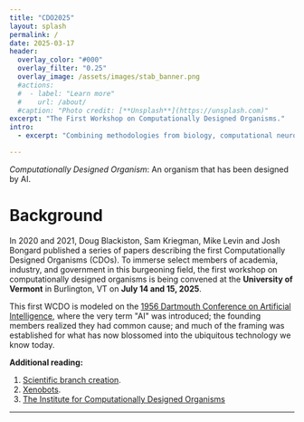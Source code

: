 ```yaml
---
title: "CDO2025"
layout: splash
permalink: /
date: 2025-03-17
header:
  overlay_color: "#000"
  overlay_filter: "0.25"
  overlay_image: /assets/images/stab_banner.png
  #actions:
  #  - label: "Learn more"
  #    url: /about/
  #caption: "Photo credit: [**Unsplash**](https://unsplash.com)"
excerpt: "The First Workshop on Computationally Designed Organisms."
intro:
  - excerpt: "Combining methodologies from biology, computational neuroscience, and computer science, xenomics is a methodological toolkit for scientists exploring emergent"

---
```


*Computationally Designed Organism*: An organism that has been designed by AI.

# Background

In 2020 and 2021, Doug Blackiston, Sam Kriegman, Mike Levin and Josh Bongard published a series of papers describing the first Computationally Designed Organisms (CDOs). To immerse select members of academia, industry, and government in this burgeoning field, the first workshop on computationally designed organisms is being convened at the **University of Vermont** in Burlington, VT on **July 14 and 15, 2025**.

This first WCDO is modeled on the [1956 Dartmouth Conference on Artificial Intelligence](https://home.dartmouth.edu/about/artificial-intelligence-ai-coined-dartmouth), where the very term "AI" was introduced; the founding members realized they had common cause; and much of the framing was established for what has now blossomed into the ubiquitous technology we know today.

**Additional reading:** 

1. [Scientific branch creation](https://www.freaktakes.com/p/a-report-on-scientific-branch-creation).
2. [Xenobots](https://en.wikipedia.org/wiki/Xenobot).
3. [The Institute for Computationally Designed Organisms](https://icdorgs.org/)

---
